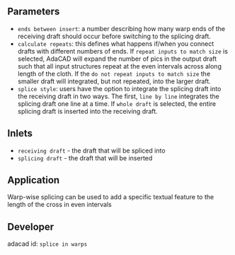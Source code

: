 
## Parameters
- `ends between insert`: a number describing how many warp ends of the receiving draft should occur before switching to the splicing draft. 
- `calculate repeats`: this defines what happens if/when you connect drafts with different numbers of ends. If `repeat inputs to match size` is selected, AdaCAD will expand the number of pics in the output draft such that all input structures repeat at the even intervals across along length of the cloth. If the `do not repeat inputs to match size` the smaller draft will integrated, but not repeated, into the larger draft.
- `splice style`: users have the option to integrate the splicing draft into the receiving draft in two ways. The first, `line by line` integrates the splicing draft one line at a time. If `whole draft` is selected, the entire splicing draft is inserted into the receiving draft. 

## Inlets
- `receiving draft` - the draft that will be spliced into
- `splicing draft` - the draft that will be inserted


## Application
Warp-wise splicing can be used to add a specific textual feature to the length of the cross in even intervals

## Developer
adacad id: `splice in warps`
